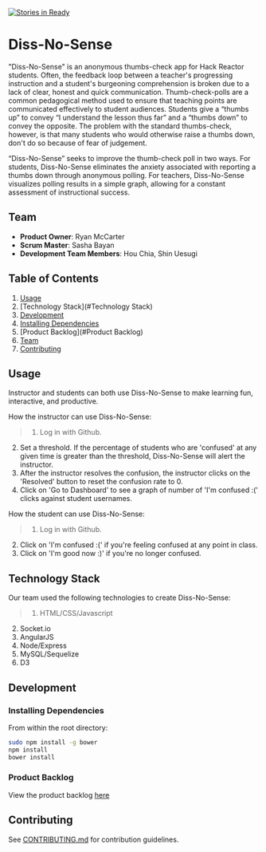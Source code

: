 [![Stories in Ready](https://badge.waffle.io/wicked-baby/wicked-baby.png?label=ready&title=Ready)](https://waffle.io/wicked-baby/wicked-baby)
# Diss-No-Sense

"Diss-No-Sense" is an anonymous thumbs-check app for Hack Reactor students. Often, the feedback loop between a teacher's progressing instruction and a student's burgeoning comprehension is broken due to a lack of clear, honest and quick communication. Thumb-check-polls are a common pedagogical method used to ensure that teaching points are communicated effectively to student audiences. Students give a “thumbs up” to convey “I understand the lesson thus far” and a “thumbs down” to convey the opposite. The problem with the standard thumbs-check, however, is that many students who would otherwise raise a thumbs down, don't do so because of fear of judgement.

“Diss-No-Sense” seeks to improve the thumb-check poll in two ways. For students, Diss-No-Sense eliminates the anxiety associated with reporting a thumbs down through anonymous polling. For teachers, Diss-No-Sense visualizes polling results in a simple graph, allowing for a constant assessment of instructional success.

## Team

- __Product Owner__: Ryan McCarter
- __Scrum Master__: Sasha Bayan
- __Development Team Members__: Hou Chia, Shin Uesugi

## Table of Contents

1. [Usage](#Usage)
1. [Technology Stack](#Technology Stack)
1. [Development](#development)
1. [Installing Dependencies](#installing-dependencies)
1. [Product Backlog](#Product Backlog)
1. [Team](#team)
1. [Contributing](#contributing)

## Usage

Instructor and students can both use Diss-No-Sense to make learning fun, interactive, and productive.

How the instructor can use Diss-No-Sense:
> 1. Log in with Github.
2. Set a threshold. If the percentage of students who are 'confused' at any given time is greater than
the threshold, Diss-No-Sense will alert the instructor.
3. After the instructor resolves the confusion, the instructor clicks on the 'Resolved' button to reset
the confusion rate to 0.
4. Click on 'Go to Dashboard' to see a graph of number of 'I'm confused :(' clicks against student usernames.  

How the student can use Diss-No-Sense:
> 1. Log in with Github.
2. Click on 'I'm confused :(' if you're feeling confused at any point in class.
3. Click on 'I'm good now :)' if you're no longer confused.


## Technology Stack
Our team used the following technologies to create Diss-No-Sense:
> 1. HTML/CSS/Javascript
2. Socket.io
3. AngularJS
4. Node/Express
5. MySQL/Sequelize
6. D3

## Development

### Installing Dependencies

From within the root directory:
```sh
sudo npm install -g bower
npm install
bower install
```

### Product Backlog

View the product backlog [here](https://github.com/Wicked-Baby/Wicked-Baby/issues)


## Contributing

See [CONTRIBUTING.md](_CONTRIBUTING.md) for contribution guidelines.
